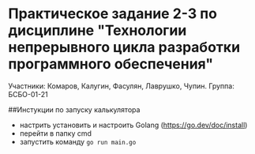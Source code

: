 # Практическое задание 2-3 по дисциплине "Технологии непрерывного цикла разработки программного обеспечения"
Участники: Комаров, Калугин, Фасулян, Лаврушко, Чупин. Группа: БСБО-01-21


##Инстукции по запуску калькулятора
- настрить установить и настроить Golang (https://go.dev/doc/install)
- перейти в папку cmd
- запустить команду ``go run main.go``
